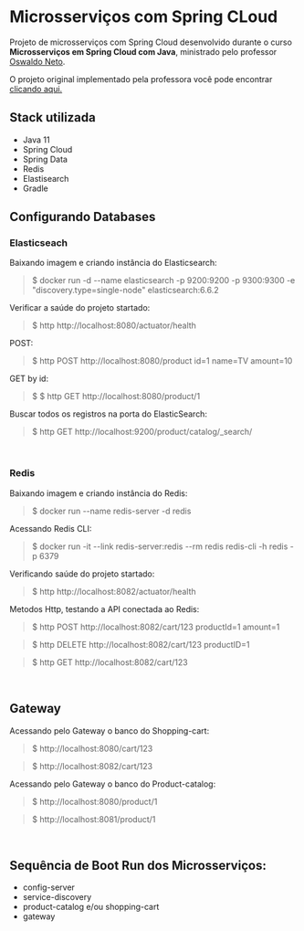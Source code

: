 # Microsserviços com Spring CLoud

Projeto de microsserviços com Spring Cloud desenvolvido durante o curso **Microsserviços em Spring Cloud com Java**, ministrado
pelo professor <a href="https://www.linkedin.com/in/omneto/" target="_blank">Oswaldo Neto</a>.

O projeto original implementado pela professora você pode encontrar
<a href="https://github.com/oswaldoneto/dio-experts">clicando aqui.</a>

## Stack utilizada
  * Java 11
  * Spring Cloud
  * Spring Data
  * Redis
  * Elastisearch
  * Gradle
  

## Configurando Databases

### Elasticseach
Baixando imagem e criando instância do Elasticsearch:
> $ docker run -d --name elasticsearch -p 9200:9200 -p 9300:9300 -e "discovery.type=single-node" elasticsearch:6.6.2

Verificar a saúde do projeto startado:
> $ http http://localhost:8080/actuator/health

POST: 
> $ http POST http://localhost:8080/product id=1 name=TV amount=10

GET by id:
> $ $ http GET http://localhost:8080/product/1 

Buscar todos os registros na porta do ElasticSearch:
> $ http GET http://localhost:9200/product/catalog/_search/

<br>

### Redis 
Baixando imagem e criando instância do Redis:
> $ docker run --name redis-server -d redis

Acessando Redis CLI:
> $ docker run -it --link redis-server:redis --rm redis redis-cli -h redis -p 6379

Verificando saúde do projeto startado:
> $ http http://localhost:8082/actuator/health

Metodos Http, testando a API conectada ao Redis:
> $ http POST http://localhost:8082/cart/123 productId=1 amount=1

> $ http DELETE http://localhost:8082/cart/123 productID=1

> $ http GET http://localhost:8082/cart/123 

<br>

## Gateway
Acessando pelo Gateway o banco do Shopping-cart:
> $ http://localhost:8080/cart/123

> $ http://localhost:8082/cart/123

Acessando pelo Gateway o banco do Product-catalog:
> $ http://localhost:8080/product/1

> $ http://localhost:8081/product/1

<br>

## Sequência de Boot Run dos Microsserviços:
- config-server
- service-discovery
- product-catalog e/ou shopping-cart
- gateway
